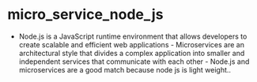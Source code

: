 # micro_service_node_js
- Node.js is a JavaScript runtime environment that allows developers to create scalable and efficient web applications - Microservices are an architectural style that divides a complex application into smaller and independent services that communicate with each other - Node.js and microservices are a good match because node js is light weight..
